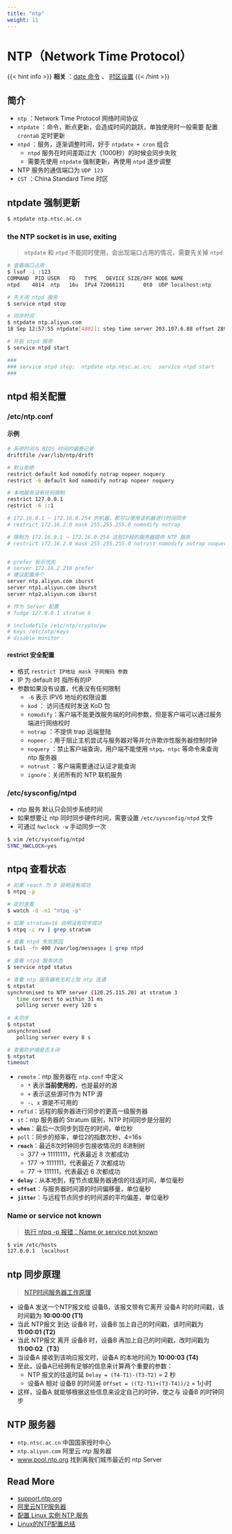 ```yaml
---
title: "ntp"
weight: 11
---
```




# NTP（Network Time Protocol）

{{< hint info >}} **相关** ：[date 命令](../Date/) 、 [时区设置](/Docker/docs/FAQ/TimeZone/) {{< /hint >}}



## 简介

- `ntp` ：Network Time Protocol 网络时间协议
- `ntpdate` ：命令，断点更新，会造成时间的跳跃，单独使用时一般需要 配置 `crontab` 定时更新
- `ntpd` ：服务，逐渐调整时间，好于 `ntpdate + cron` 组合
  - `ntpd` 服务在时间差距过大（1000秒）的时候会同步失败
  - 需要先使用 `ntpdate` 强制更新，再使用 `ntpd` 逐步调整
- NTP 服务的通信端口为 `UDP 123`
- `CST` ：China Standard Time 时区



## ntpdate 强制更新

```bash
$ ntpdate ntp.ntsc.ac.cn
```



### the NTP socket is in use, exiting

> `ntpdate` 和 `ntpd` 不能同时使用，会出现端口占用的情况，需要先关掉 `ntpd`

```bash
# 查看端口占用
$ lsof -i :123
COMMAND  PID USER   FD   TYPE   DEVICE SIZE/OFF NODE NAME
ntpd    4814  ntp   16u  IPv4 72066131      0t0  UDP localhost:ntp 

# 先关闭 ntpd 服务
$ service ntpd stop

# 同步时间
$ ntpdate ntp.aliyun.com
18 Sep 12:57:55 ntpdate[4802]: step time server 203.107.6.88 offset 28937.599627 sec

# 开启 ntpd 服务
$ service ntpd start

###
### service ntpd stop;  ntpdate ntp.ntsc.ac.cn;  service ntpd start
###
```



## ntpd 相关配置

### /etc/ntp.conf

#### 示例

```bash
# 系统时间与 BIOS 时间的偏差记录
driftfile /var/lib/ntp/drift

# 默认拒绝
restrict default kod nomodify notrap nopeer noquery
restrict -6 default kod nomodify notrap nopeer noquery

# 本地服务没有任何限制
restrict 127.0.0.1 
restrict -6 ::1

# 172.16.0.1 ~ 172.16.0.254 的机器，都可以使用该机器进行时间同步
# restrict 172.16.2.0 mask 255.255.255.0 nomodify notrap

# 限制为 172.16.0.1 ~ 172.16.0.254 这些IP段的服务器提供 NTP 服务
# restrict 172.16.2.0 mask 255.255.255.0 notrust nomodify notrap noquery


# prefer 标示优先
# server 172.16.2.218 prefer 
# 建议配置多个
server ntp.aliyun.com iburst
server ntp1.aliyun.com iburst
server ntp2.aliyun.com iburst

# 作为 Server 配置
# fudge 127.0.0.1 stratum 6

# includefile /etc/ntp/crypto/pw
# keys /etc/ntp/keys
# disable monitor
```



#### restrict 安全配置

- 格式 `restrict IP地址 mask 子网掩码 参数`
- IP 为 default 时 指所有的IP
- 参数如果没有设置，代表没有任何限制
  - `-6` 表示 IPV6 地址的权限设置
  - `kod` ： 访问违规时发送 KoD 包
  - `nomodify`：客户端不能更改服务端的时间参数，但是客户端可以通过服务端进行网络校时
  - `notrap` ：不提供 trap 远端登陆
  - `nopeer` ：用于阻止主机尝试与服务器对等并允许欺诈性服务器控制时钟
  - `noquery` ：禁止客户端查询，用户端不能使用 `ntpq`、`ntpc` 等命令来查询 ntp 服务器
  - `notrust` ：客户端需要通过认证才能查询
  - `ignore`：关闭所有的 NTP 联机服务



### /etc/sysconfig/ntpd

- ntp 服务 默认只会同步系统时间
- 如果想要让 ntp 同时同步硬件时间，需要设置 `/etc/sysconfig/ntpd` 文件
- 可通过 `hwclock -w` 手动同步一次

```bash
$ vim /etc/sysconfig/ntpd
SYNC_HWCLOCK=yes
```



## ntpq 查看状态

```bash
# 如果 reach 为 0 说明没有成功
$ ntpq -p

# 定时查看
$ watch -d -n1 "ntpq -p"

# 如果 stratum=16 说明没有同步成功
$ ntpq -c rv | grep stratum

# 查看 ntpd 失败原因
$ tail -fn 400 /var/log/messages | grep ntpd

# 查看 ntpd 服务状态
$ service ntpd status

# 查看 ntp 服务器有无和上层 ntp 连通
$ ntpstat
synchronised to NTP server (120.25.115.20) at stratum 3 
   time correct to within 31 ms
   polling server every 128 s
  
# 未同步
$ ntpstat
unsynchronised
   polling server every 8 s

# 查看防护墙是否关闭
$ ntpstat
timeout
```

- `remote`：ntp 服务器在 `ntp.conf` 中定义
  - `*`  表示**当前使用的**，也是最好的源
  - `+` 表示这些源可作为 NTP 源
  - `-`、`x` 源是不可用的
- `refid`：远程的服务器进行同步的更高一级服务器
- `st`：ntp 服务器的 Stratum 级别，NTP 时间同步是分层的
- **`when`**：最后一次同步到现在的时间，单位秒
- `poll`：同步的频率，单位2的指数次秒，4=16s
- **`reach`**：最近8次时钟同步包接收情况的 8进制树
  - 377 -> 11111111，代表最近 8 次都成功
  - 177 -> 1111111，代表最近 7 次都成功
  - 77 -> 111111，代表最近 6 次都成功
- **`delay`**：从本地到，程节点或服务器通信的往返时间，单位毫秒
- **`offset`**：与服务器时间源的时间偏移量，单位毫秒
- **`jitter`**：与远程节点同步的时间源的平均偏差，单位毫秒



### Name or service not known

> [执行 ntpq -p 报错：Name or service not known](https://blog.csdn.net/u014774648/article/details/91786269)

```bash
$ vim /etc/hosts
127.0.0.1  localhost
```



## ntp 同步原理

> [NTP时间服务器工作原理](https://www.centos.bz/2012/09/ntp-time-server-working-principle/)

- 设备A 发送一个NTP报文给 设备B，该报文带有它离开 设备A 时的时间戳，该时间戳为 **10:00:00 (T1)**
- 当此 NTP报文 到达 设备B 时，设备B 加上自己的时间戳，该时间戳为 **11:00:01 (T2)**
- 当此 NTP报文 离开 设备B 时，设备B 再加上自己的时间戳，改时间戳为 **11:00:02（T3）**
- 当设备A 接收到该响应报文时，设备A 的本地时间为 **10:00:03 (T4)**
- 至此，设备A已经拥有足够的信息来计算两个重要的参数：
  - NTP 报文的往返时延 `Delay = (T4-T1)-(T3-T2)` = 2 秒
  - 设备A 相对 设备B 的时间差 `Offset = ((T2-T1)+(T3-T4))/2` = 1小时
- 这样，设备A 就能够根据这些信息来设定自己的时钟，使之与 设备B 的时钟同步



## NTP 服务器

- `ntp.ntsc.ac.cn`  中国国家授时中心
- `ntp.aliyun.com`  阿里云 ntp 服务器
- www.pool.ntp.org 找到离我们城市最近的 ntp Server



## Read More

- [support.ntp.org](http://support.ntp.org/bin/view/Main/WebHome)
- [阿里云NTP服务器](https://help.aliyun.com/document_detail/92704.html)
- [配置 Linux 实例 NTP 服务](https://help.aliyun.com/document_detail/92803.html)
- [Linux的NTP配置总结](https://www.cnblogs.com/kerrycode/p/4744804.html)